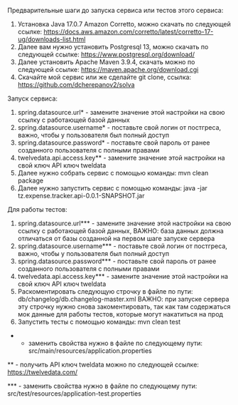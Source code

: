 Предварительные шаги до запуска сервиса или тестов этого сервиса:

1) Установка Java 17.0.7 Amazon Corretto, можно скачать по следующей ссылке: https://docs.aws.amazon.com/corretto/latest/corretto-17-ug/downloads-list.html
2) Далее вам нужно установить Postgresql 13, можно скачать по следующей ссылке: https://www.postgresql.org/download/
3) Далее установить Apache Maven 3.9.4, скачать можно по следующей ссылке: https://maven.apache.org/download.cgi
4) Скачайте мой сервис или же сделайте git clone, ссылка: https://github.com/dcherepanov2/solva

Запуск сервиса:

1) spring.datasource.url* - замените значение этой настройки на свою ссылку с работающей базой данных
2) spring.datasource.username* - поставьте свой логин от постгреса, важно, чтобы у пользователя был полный доступ
3) spring.datasource.password* - поставьте свой пароль от ранее созданного пользователя с полными правами
4) twelvedata.api.access.key** - замените значение этой настройки на свой ключ API ключ tweldata
5) Далее нужно собрать сервис c помощью команды: mvn clean package
6) Далее нужно запустить сервис с помощью команды: java -jar tz.expense.tracker.api-0.0.1-SNAPSHOT.jar
   
Для работы тестов:

1) spring.datasource.url*** - замените значение этой настройки на свою ссылку с работающей базой данных,
   ВАЖНО: база данных должна отличаться от базы созданной на первом шаге запуске сервера 
2) spring.datasource.username*** - поставьте свой логин от постгреса, важно, чтобы у пользователя был полный доступ
3) spring.datasource.password*** - поставьте свой пароль от ранее созданного пользователя с полными правами
4) twelvedata.api.access.key*** - замените значение этой настройки на свой ключ API ключ tweldata
5) Раскоментировать следующую строчку <!--    <include file="/v.1.0/test/db.changelog-master-test.xml" relativeToChangelogFile="true"/>-->
   в файле по пути: db/changelog/db.changelog-master.xml
   ВАЖНО: при запуске сервера эту строчку нужно снова закоментировать, так как там содержаться мок данные для работы тестов, которые могут накатиться на прод
6) Запустить тесты с помощью команды:  mvn clean test    

* - заменить свойства нужно в файле по следующему пути: src/main/resources/application.properties
  
** - получить API ключ tweldata можно по следующей ссылке: https://twelvedata.com/

*** - заменить свойства нужно в файле по следующему пути: src/test/resources/application-test.properties
